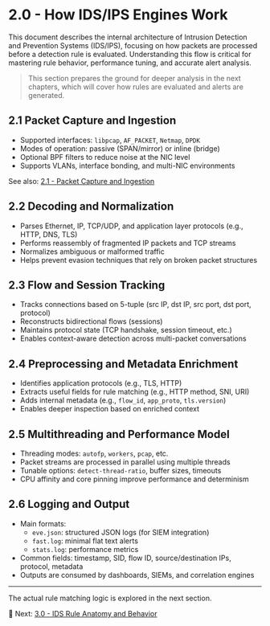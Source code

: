 # 2.0 - How IDS/IPS Engines Work

This document describes the internal architecture of Intrusion Detection and Prevention Systems (IDS/IPS), focusing on how packets are processed before a detection rule is evaluated. Understanding this flow is critical for mastering rule behavior, performance tuning, and accurate alert analysis.

> This section prepares the ground for deeper analysis in the next chapters, which will cover how rules are evaluated and alerts are generated.

## 2.1 Packet Capture and Ingestion

- Supported interfaces: `libpcap`, `AF_PACKET`, `Netmap`, `DPDK`
- Modes of operation: passive (SPAN/mirror) or inline (bridge)
- Optional BPF filters to reduce noise at the NIC level
- Supports VLANs, interface bonding, and multi-NIC environments

See also: [2.1 - Packet Capture and Ingestion](./2.1.1%20-%20Packet%20Capture%20and%20Ingestion.md)

## 2.2 Decoding and Normalization

- Parses Ethernet, IP, TCP/UDP, and application layer protocols (e.g., HTTP, DNS, TLS)
- Performs reassembly of fragmented IP packets and TCP streams
- Normalizes ambiguous or malformed traffic
- Helps prevent evasion techniques that rely on broken packet structures

## 2.3 Flow and Session Tracking

- Tracks connections based on 5-tuple (src IP, dst IP, src port, dst port, protocol)
- Reconstructs bidirectional flows (sessions)
- Maintains protocol state (TCP handshake, session timeout, etc.)
- Enables context-aware detection across multi-packet conversations

## 2.4 Preprocessing and Metadata Enrichment

- Identifies application protocols (e.g., TLS, HTTP)
- Extracts useful fields for rule matching (e.g., HTTP method, SNI, URI)
- Adds internal metadata (e.g., `flow_id`, `app_proto`, `tls.version`)
- Enables deeper inspection based on enriched context

## 2.5 Multithreading and Performance Model

- Threading modes: `autofp`, `workers`, `pcap`, etc.
- Packet streams are processed in parallel using multiple threads
- Tunable options: `detect-thread-ratio`, buffer sizes, timeouts
- CPU affinity and core pinning improve performance and determinism

## 2.6 Logging and Output

- Main formats:
  - `eve.json`: structured JSON logs (for SIEM integration)
  - `fast.log`: minimal flat text alerts
  - `stats.log`: performance metrics
- Common fields: timestamp, SID, flow ID, source/destination IPs, protocol, metadata
- Outputs are consumed by dashboards, SIEMs, and correlation engines

---

The actual rule matching logic is explored in the next section.

📄 Next: [3.0 - IDS Rule Anatomy and Behavior](./3.0%20-%20IDS%20Rule%20Anatomy%20and%20Behavior.md)
